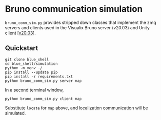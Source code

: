 # Bruno communication simulation

`bruno_comm_sim.py` provides stripped down classes that implement the
zmq servers and clients used in the Visualix Bruno server (v20.03) and Unity client [[v20.03]](https://gitlab.com/visualix/unity-client/-/tree/ae5c9269daa4d1b1f3e8399c1d1c43abfaa74d1c). 


## Quickstart
```
git clone blue_shell
cd blue_shell/simulation  
python -m venv ./
pip install --update pip
pip install -r requirements.txt
python bruno_comm_sim.py server map
```
In a second terminal window,
```
python bruno_comm_sim.py client map
```
Substitute `locate` for `map` above, and localization communication
will be simulated.
